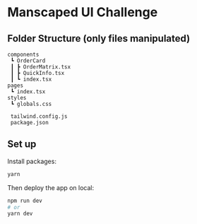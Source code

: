 

# Manscaped UI Challenge

## Folder Structure (only files manipulated)
```
components
 ┗ OrderCard
 ┃ ┣ OrderMatrix.tsx
 ┃ ┣ QuickInfo.tsx
 ┃ ┗ index.tsx
pages
 ┗ index.tsx
styles
 ┗ globals.css

 tailwind.config.js
 package.json
```

## Set up
Install packages:
```bash
yarn
```
Then deploy the app on local:

```bash
npm run dev
# or
yarn dev
```
